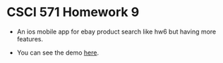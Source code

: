 CSCI 571 Homework 9
=====================
* An ios mobile app for ebay product search like hw6 but having more features.

* You can see the demo [here](https://youtu.be/4ypJyqqsEYM).
